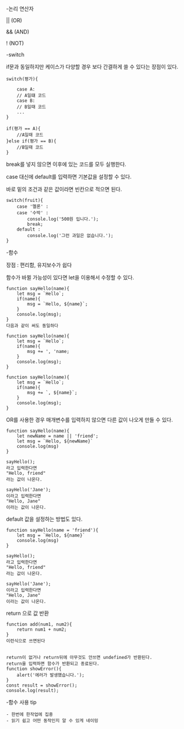 -논리 연산자

|| (OR)

&& (AND)

! (NOT)



-switch

if문과 동일하지만 케이스가 다양할 경우 보다 간결하게 쓸 수 있다는 장점이 있다.

```
switch(평가){

	case A:
	// A일떄 코드
	case B:
	// B일때 코드
	...
}

if(평가 == A){
	//A일때 코드
}else if(평가 == B){
	//B일때 코드
}
```

break를 넣지 않으면 이후에 있는 코드를 모두 실행한다.

case 대신에 default를 입력하면 기본값을 설정할 수 있다.

바로 밑의 조건과 같은 값이라면 빈칸으로 적으면 된다.

```
switch(fruit){
	case '멜론' :
	case '수박' :
		console.log('500원 입니다.');
		break;
	default :
		console.log('그런 과일은 없습니다.');
}
```



-함수

장점 : 편리함, 유지보수가 쉽다

함수가 바뀔 가능성이 있다면 let을 이용해서 수정할 수 있다.

```
function sayHello(name){
	let msg = `Hello`;
	if(name){
		msg = `Hello, ${name}`;
	}
	console.log(msg);
}
다음과 같이 써도 동일하다

function sayHello(name){
	let msg = `Hello`;
	if(name){
		msg += ', 'name;
	}
	console.log(msg);
}

function sayHello(name){
	let msg = `Hello`;
	if(name){
		msg += `, ${name}`;
	}
	console.log(msg);
}
```



OR를 사용한 경우 매개변수를 입력하지 않으면 다른 값이 나오게 만들 수 있다.

```
function sayHello(name){
	let newName = name || 'friend';
	let msg = `Hello, ${newName}`
	console.log(msg)
}

sayHello();
라고 입력한다면 
"Hello, friend"
라는 값이 나온다.

sayHello('Jane');
이라고 입력한다면
"Hello, Jane"
이라는 값이 나온다.
```

default 값을 설정하는 방법도 있다.

```
function sayHello(name = 'friend'){
	let msg = `Hello, ${name}`
	console.log(msg)
}

sayHello();
라고 입력한다면 
"Hello, friend"
라는 값이 나온다.

sayHello('Jane');
이라고 입력한다면
"Hello, Jane"
이라는 값이 나온다.
```



return 으로 값 반환

```
function add(num1, num2){
	return num1 + num2;
}
이런식으로 쓰면된다


return이 없거나 return뒤에 아무것도 안쓰면 undefined가 반환된다. 
return을 입력하면 함수가 반환되고 종료된다.
function showError(){
	alert('에러가 발생했습니다.');
}
const result = showError();
console.log(result);
```

-함수 사용 tip

	- 한번에 한작업에 집중
	- 읽기 쉽고 어떤 동작인지 알 수 있게 네이밍





